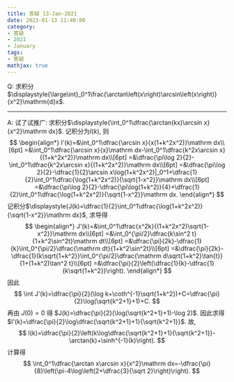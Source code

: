 ```yaml
---
title: 答疑 13-Jan-2021
date: 2023-01-13 11:40:00
category: 
- 答疑
- 2021
- January
tags: 
- 答疑
mathjax: true
---
```


Q: 求积分 $\displaystyle{\large\int}_0^1\frac{\arctan\left(x\right)\arcsin\left(x\right)}{x^2}\mathrm{d}x$. 

***

A: 试了试推广: 求积分$\displaystyle{\int_0^1\dfrac{\arctan(kx)\arcsin x}{x^2}\mathrm dx}$. 记积分为$I(k)$, 则
$$
\begin{align*}
I'(k)=&\int_0^1\dfrac{\arcsin x}{x(1+k^2x^2)}\mathrm dx\\[6pt]
=&\int_0^1\dfrac{\arcsin x}{x}\mathrm dx-\int_0^1\dfrac{k^2x\arcsin x}{(1+k^2x^2)}\mathrm dx\\[6pt]
=&\dfrac{\pi\log 2}{2}-\int_0^1\dfrac{k^2x\arcsin x}{(1+k^2x^2)}\mathrm dx\\[6pt]
=&\dfrac{\pi\log 2}{2}-\dfrac{1}{2}\arcsin x\log(1+k^2x^2)|_0^1+\dfrac{1}{2}\int_0^1\dfrac{\log(1+k^2x^2)}{\sqrt{1-x^2}}\mathrm dx\\[6pt]
=&\dfrac{\pi\log 2}{2}-\dfrac{\pi\log(1+k^2)}{4}+\dfrac{1}{2}\int_0^1\dfrac{\log(1+k^2x^2)}{\sqrt{1-x^2}}\mathrm dx.
\end{align*}
$$
记积分$\displaystyle{J(k)=\dfrac{1}{2}\int_0^1\dfrac{\log(1+k^2x^2)}{\sqrt{1-x^2}}\mathrm dx}$, 求导得
$$
\begin{align*}
J'(k)=&\int_0^1\dfrac{x^2k}{(1+k^2x^2)\sqrt{1-x^2}}\mathrm dx\\[6pt]
=&\int_0^{\pi/2}\dfrac{k\sin^2 t}{1+k^2\sin^2t}\mathrm dt\\[6pt]
=&\dfrac{\pi}{2k}-\dfrac{1}{k}\int_0^{\pi/2}\dfrac{\mathrm dt}{1+k^2\sin^2t}\\[6pt]
=&\dfrac{\pi}{2k}-\dfrac{1}{k\sqrt{1+k^2}}\int_0^{\pi/2}\dfrac{\mathrm d\sqrt{1+k^2}\tan{t}}{1+(1+k^2)\tan^2 t}\\[6pt]
=&\dfrac{\pi}{2}\left(\dfrac{1}{k}-\dfrac{1}{k\sqrt{1+k^2}}\right).
\end{align*}
$$
因此
$$
\int J'(k)=\dfrac{\pi}{2}(\log k+\coth^{-1}\sqrt{1+k^2})+C=\dfrac{\pi}{2}\log(\sqrt{k^2+1}+1)+C.
$$
再由 $J(0)=0$ 得 $J(k)=\dfrac{\pi}{2}(\log(\sqrt{k^2+1}+1)-\log 2)$. 因此求得 $I'(k)=\dfrac{\pi}{2}\log\dfrac{\sqrt{k^2+1}+1}{\sqrt{k^2+1}}$. 故, 
$$
I(k)=\dfrac{\pi}{2}\left(k\log\dfrac{\sqrt{k^2+1}+1}{\sqrt{k^2+1}}-\arctan(k)+\sinh^{-1}(k)\right).
$$
计算得
$$
\int_0^1\dfrac{\arctan x\arcsin x}{x^2}\mathrm dx=-\dfrac{\pi}{8}\left(\pi-4\log\left(2+\dfrac{3}{\sqrt 2}\right)\right).
$$

